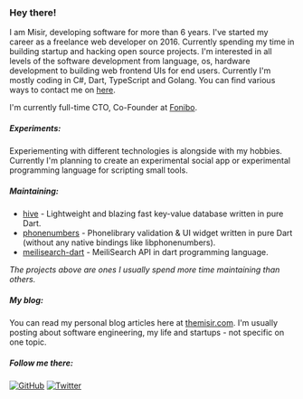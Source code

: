 ### Hey there!

I am Misir, developing software for more than 6 years. I've started my career as a freelance web developer on 2016. Currently spending my time in building startup and hacking open source projects. I'm interested in all levels of the software development from language, os, hardware development to building web frontend UIs for end users. Currently I'm mostly coding in C#, Dart, TypeScript and Golang. You can find various ways to contact me on [here](https://themisir.com/contact/).

I'm currently full-time CTO, Co-Founder at [Fonibo](https://fonibo.com/en).

##### Experiments:

Experiementing with different technologies is alongside with my hobbies. Currently I'm planning to create an experimental social app or experimental programming language for scripting small tools.

##### Maintaining:

- [hive](https://github.com/hivedb/hive) - Lightweight and blazing fast key-value database written in pure Dart.
- [phonenumbers](https://github.com/fonibo/phonenumbers) - Phonelibrary validation & UI widget written in pure Dart (without any native bindings like libphonenumbers).
- [meilisearch-dart](https://github.com/TheMisir/meilisearch-dart) - MeiliSearch API in dart programming language.

*The projects above are ones I usually spend more time maintaining than others.*

##### My blog:

You can read my personal blog articles here at [themisir.com](https://themisir.com). I'm usually posting about software engineering, my life and startups - not specific on one topic.

##### Follow me there:

[![GitHub](https://img.shields.io/github/followers/themisir?style=social)](https://github.com/themisir)
[![Twitter](https://img.shields.io/twitter/follow/themisir?style=social)](https://twitter.com/themisir)
